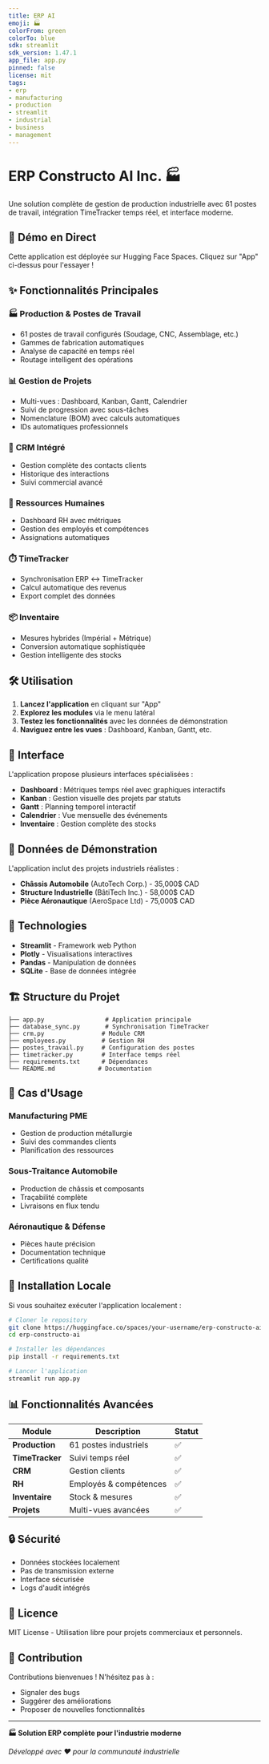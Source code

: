 ```yaml
---
title: ERP AI
emoji: 🏭
colorFrom: green
colorTo: blue
sdk: streamlit
sdk_version: 1.47.1
app_file: app.py
pinned: false
license: mit
tags:
- erp
- manufacturing
- production
- streamlit
- industrial
- business
- management
---
```


# ERP Constructo AI Inc. 🏭

Une solution complète de gestion de production industrielle avec 61 postes de travail, intégration TimeTracker temps réel, et interface moderne.

## 🚀 Démo en Direct

Cette application est déployée sur Hugging Face Spaces. Cliquez sur "App" ci-dessus pour l'essayer !

## ✨ Fonctionnalités Principales

### 🏭 **Production & Postes de Travail**
- 61 postes de travail configurés (Soudage, CNC, Assemblage, etc.)
- Gammes de fabrication automatiques
- Analyse de capacité en temps réel
- Routage intelligent des opérations

### 📊 **Gestion de Projets**
- Multi-vues : Dashboard, Kanban, Gantt, Calendrier
- Suivi de progression avec sous-tâches
- Nomenclature (BOM) avec calculs automatiques
- IDs automatiques professionnels

### 🤝 **CRM Intégré**
- Gestion complète des contacts clients
- Historique des interactions
- Suivi commercial avancé

### 👥 **Ressources Humaines**
- Dashboard RH avec métriques
- Gestion des employés et compétences
- Assignations automatiques

### ⏱️ **TimeTracker**
- Synchronisation ERP ↔ TimeTracker
- Calcul automatique des revenus
- Export complet des données

### 📦 **Inventaire**
- Mesures hybrides (Impérial + Métrique)
- Conversion automatique sophistiquée
- Gestion intelligente des stocks

## 🛠️ Utilisation

1. **Lancez l'application** en cliquant sur "App"
2. **Explorez les modules** via le menu latéral
3. **Testez les fonctionnalités** avec les données de démonstration
4. **Naviguez entre les vues** : Dashboard, Kanban, Gantt, etc.

## 📱 Interface

L'application propose plusieurs interfaces spécialisées :

- **Dashboard** : Métriques temps réel avec graphiques interactifs
- **Kanban** : Gestion visuelle des projets par statuts
- **Gantt** : Planning temporel interactif
- **Calendrier** : Vue mensuelle des événements
- **Inventaire** : Gestion complète des stocks

## 💼 Données de Démonstration

L'application inclut des projets industriels réalistes :

- **Châssis Automobile** (AutoTech Corp.) - 35,000$ CAD
- **Structure Industrielle** (BâtiTech Inc.) - 58,000$ CAD
- **Pièce Aéronautique** (AeroSpace Ltd) - 75,000$ CAD

## 🔧 Technologies

- **Streamlit** - Framework web Python
- **Plotly** - Visualisations interactives
- **Pandas** - Manipulation de données
- **SQLite** - Base de données intégrée

## 🏗️ Structure du Projet

```
├── app.py                 # Application principale
├── database_sync.py       # Synchronisation TimeTracker
├── crm.py                # Module CRM
├── employees.py          # Gestion RH
├── postes_travail.py     # Configuration des postes
├── timetracker.py        # Interface temps réel
├── requirements.txt      # Dépendances
└── README.md            # Documentation
```

## 🎯 Cas d'Usage

### Manufacturing PME
- Gestion de production métallurgie
- Suivi des commandes clients
- Planification des ressources

### Sous-Traitance Automobile
- Production de châssis et composants
- Traçabilité complète
- Livraisons en flux tendu

### Aéronautique & Défense
- Pièces haute précision
- Documentation technique
- Certifications qualité

## 🚀 Installation Locale

Si vous souhaitez exécuter l'application localement :

```bash
# Cloner le repository
git clone https://huggingface.co/spaces/your-username/erp-constructo-ai
cd erp-constructo-ai

# Installer les dépendances
pip install -r requirements.txt

# Lancer l'application
streamlit run app.py
```

## 📊 Fonctionnalités Avancées

| Module | Description | Statut |
|--------|-------------|--------|
| **Production** | 61 postes industriels | ✅ |
| **TimeTracker** | Suivi temps réel | ✅ |
| **CRM** | Gestion clients | ✅ |
| **RH** | Employés & compétences | ✅ |
| **Inventaire** | Stock & mesures | ✅ |
| **Projets** | Multi-vues avancées | ✅ |

## 🔒 Sécurité

- Données stockées localement
- Pas de transmission externe
- Interface sécurisée
- Logs d'audit intégrés

## 📄 Licence

MIT License - Utilisation libre pour projets commerciaux et personnels.

## 🤝 Contribution

Contributions bienvenues ! N'hésitez pas à :
- Signaler des bugs
- Suggérer des améliorations
- Proposer de nouvelles fonctionnalités

---

**🏭 Solution ERP complète pour l'industrie moderne**

*Développé avec ❤️ pour la communauté industrielle*